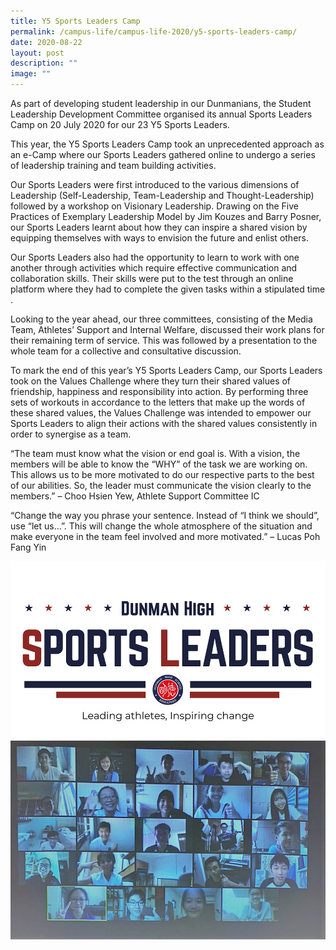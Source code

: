 ```yaml
---
title: Y5 Sports Leaders Camp
permalink: /campus-life/campus-life-2020/y5-sports-leaders-camp/
date: 2020-08-22
layout: post
description: ""
image: ""
---
```

As part of developing student leadership in our Dunmanians, the Student Leadership Development Committee organised its annual Sports Leaders Camp on 20 July 2020 for our 23 Y5 Sports Leaders.

This year, the Y5 Sports Leaders Camp took an unprecedented approach as an e-Camp where our Sports Leaders gathered online to undergo a series of leadership training and team building activities.

Our Sports Leaders were first introduced to the various dimensions of Leadership (Self-Leadership, Team-Leadership and Thought-Leadership) followed by a workshop on Visionary Leadership. Drawing on the Five Practices of Exemplary Leadership Model by Jim Kouzes and Barry Posner, our Sports Leaders learnt about how they can inspire a shared vision by equipping themselves with ways to envision the future and enlist others.

Our Sports Leaders also had the opportunity to learn to work with one another through activities which require effective communication and collaboration skills. Their skills were put to the test through an online platform where they had to complete the given tasks within a stipulated time .

Looking to the year ahead, our three committees, consisting of the Media Team, Athletes’ Support and Internal Welfare, discussed their work plans for their remaining term of service. This was followed by a presentation to the whole team for a collective and consultative discussion.

To mark the end of this year’s Y5 Sports Leaders Camp, our Sports Leaders took on the Values Challenge where they turn their shared values of friendship, happiness and responsibility into action. By performing three sets of workouts in accordance to the letters that make up the words of these shared values, the Values Challenge was intended to empower our Sports Leaders to align their actions with the shared values consistently in order to synergise as a team.

“The team must know what the vision or end goal is. With a vision, the members will be able to know the “WHY” of the task we are working on. This allows us to be more motivated to do our respective parts to the best of our abilities. So, the leader must communicate the vision clearly to the members.” – Choo Hsien Yew, Athlete Support Committee IC

“Change the way you phrase your sentence. Instead of “I think we should”, use “let us…”. This will change the whole atmosphere of the situation and make everyone in the team feel involved and more motivated.” – Lucas Poh Fang Yin

![](/images/imagelogotagline.jpg)
![](/images/writeupimage2.jpg)
